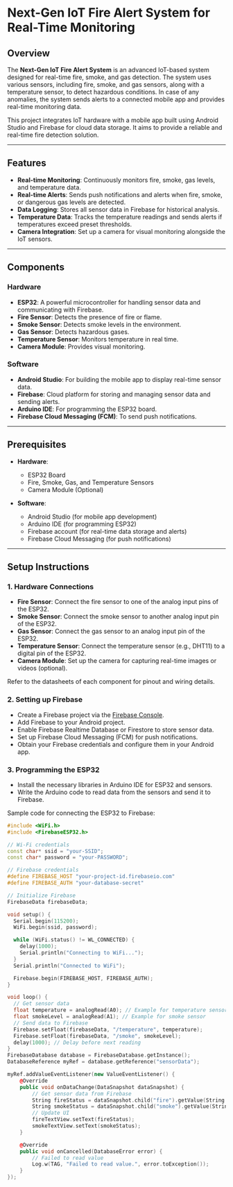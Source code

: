 # Next-Gen IoT Fire Alert System for Real-Time Monitoring

## Overview
The **Next-Gen IoT Fire Alert System** is an advanced IoT-based system designed for real-time fire, smoke, and gas detection. The system uses various sensors, including fire, smoke, and gas sensors, along with a temperature sensor, to detect hazardous conditions. In case of any anomalies, the system sends alerts to a connected mobile app and provides real-time monitoring data.

This project integrates IoT hardware with a mobile app built using Android Studio and Firebase for cloud data storage. It aims to provide a reliable and real-time fire detection solution.

---

## Features

- **Real-time Monitoring**: Continuously monitors fire, smoke, gas levels, and temperature data.
- **Real-time Alerts**: Sends push notifications and alerts when fire, smoke, or dangerous gas levels are detected.
- **Data Logging**: Stores all sensor data in Firebase for historical analysis.
- **Temperature Data**: Tracks the temperature readings and sends alerts if temperatures exceed preset thresholds.
- **Camera Integration**: Set up a camera for visual monitoring alongside the IoT sensors.
  
---

## Components

### Hardware
- **ESP32**: A powerful microcontroller for handling sensor data and communicating with Firebase.
- **Fire Sensor**: Detects the presence of fire or flame.
- **Smoke Sensor**: Detects smoke levels in the environment.
- **Gas Sensor**: Detects hazardous gases.
- **Temperature Sensor**: Monitors temperature in real time.
- **Camera Module**: Provides visual monitoring.

### Software
- **Android Studio**: For building the mobile app to display real-time sensor data.
- **Firebase**: Cloud platform for storing and managing sensor data and sending alerts.
- **Arduino IDE**: For programming the ESP32 board.
- **Firebase Cloud Messaging (FCM)**: To send push notifications.

---

## Prerequisites

- **Hardware**:
  - ESP32 Board
  - Fire, Smoke, Gas, and Temperature Sensors
  - Camera Module (Optional)

- **Software**:
  - Android Studio (for mobile app development)
  - Arduino IDE (for programming ESP32)
  - Firebase account (for real-time data storage and alerts)
  - Firebase Cloud Messaging (for push notifications)
  
---

## Setup Instructions

### 1. Hardware Connections

- **Fire Sensor**: Connect the fire sensor to one of the analog input pins of the ESP32.
- **Smoke Sensor**: Connect the smoke sensor to another analog input pin of the ESP32.
- **Gas Sensor**: Connect the gas sensor to an analog input pin of the ESP32.
- **Temperature Sensor**: Connect the temperature sensor (e.g., DHT11) to a digital pin of the ESP32.
- **Camera Module**: Set up the camera for capturing real-time images or videos (optional).

Refer to the datasheets of each component for pinout and wiring details.

### 2. Setting up Firebase
- Create a Firebase project via the [Firebase Console](https://console.firebase.google.com/).
- Add Firebase to your Android project.
- Enable Firebase Realtime Database or Firestore to store sensor data.
- Set up Firebase Cloud Messaging (FCM) for push notifications.
- Obtain your Firebase credentials and configure them in your Android app.

### 3. Programming the ESP32

- Install the necessary libraries in Arduino IDE for ESP32 and sensors.
- Write the Arduino code to read data from the sensors and send it to Firebase.
  
Sample code for connecting the ESP32 to Firebase:

```cpp
#include <WiFi.h>
#include <FirebaseESP32.h>

// Wi-Fi credentials
const char* ssid = "your-SSID";
const char* password = "your-PASSWORD";

// Firebase credentials
#define FIREBASE_HOST "your-project-id.firebaseio.com"
#define FIREBASE_AUTH "your-database-secret"

// Initialize Firebase
FirebaseData firebaseData;

void setup() {
  Serial.begin(115200);
  WiFi.begin(ssid, password);

  while (WiFi.status() != WL_CONNECTED) {
    delay(1000);
    Serial.println("Connecting to WiFi...");
  }
  Serial.println("Connected to WiFi");

  Firebase.begin(FIREBASE_HOST, FIREBASE_AUTH);
}

void loop() {
  // Get sensor data
  float temperature = analogRead(A0); // Example for temperature sensor
  float smokeLevel = analogRead(A1); // Example for smoke sensor
  // Send data to Firebase
  Firebase.setFloat(firebaseData, "/temperature", temperature);
  Firebase.setFloat(firebaseData, "/smoke", smokeLevel);
  delay(1000); // Delay before next reading
}
FirebaseDatabase database = FirebaseDatabase.getInstance();
DatabaseReference myRef = database.getReference("sensorData");

myRef.addValueEventListener(new ValueEventListener() {
    @Override
    public void onDataChange(DataSnapshot dataSnapshot) {
        // Get sensor data from Firebase
        String fireStatus = dataSnapshot.child("fire").getValue(String.class);
        String smokeStatus = dataSnapshot.child("smoke").getValue(String.class);
        // Update UI
        fireTextView.setText(fireStatus);
        smokeTextView.setText(smokeStatus);
    }

    @Override
    public void onCancelled(DatabaseError error) {
        // Failed to read value
        Log.w(TAG, "Failed to read value.", error.toException());
    }
});
